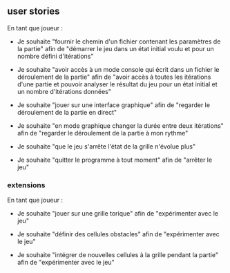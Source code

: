 ## user stories

En tant que joueur :

+ Je souhaite "fournir le chemin d'un fichier contenant les paramètres de la partie" afin de "démarrer le jeu dans un état initial voulu et pour un nombre défini d'itérations"

+ Je souhaite "avoir accès à un mode console qui écrit dans un fichier le déroulement de la partie" afin de "avoir accès à toutes les itérations d'une partie et pouvoir analyser le résultat du jeu pour un état initial et un nombre d'itérations données"

+ Je souhaite "jouer sur une interface graphique" afin de "regarder le déroulement de la partie en direct"

+ Je souhaite "en mode graphique changer la durée entre deux itérations" afin de "regarder le déroulement de la partie à mon rythme"

+ Je souhaite "que le jeu s'arrête l'état de la grille n'évolue plus"

+ Je souhaite "quitter le programme à tout moment" afin de "arrêter le jeu"

### extensions

En tant que joueur :

+ Je souhaite "jouer sur une grille torique" afin de "expérimenter avec le jeu"

+ Je souhaite "définir des cellules obstacles" afin de "expérimenter avec le jeu"

+ Je souhaite "intégrer de nouvelles cellules à la grille pendant la partie" afin de "expérimenter avec le jeu"


